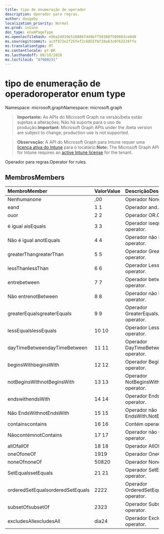 ```yaml
---
title: tipo de enumeração de operador
description: Operador para regras.
author: dougeby
localization_priority: Normal
ms.prod: intune
doc_type: enumPageType
ms.openlocfilehash: e9ba2d810e510886f440bff50308f589083ce0d8
ms.sourcegitcommit: acdf972e2f25fef2c6855f6f28a63c0762228ffa
ms.translationtype: MT
ms.contentlocale: pt-BR
ms.lasthandoff: 09/18/2020
ms.locfileid: "47989231"
---
```

# <a name="operator-enum-type"></a><span data-ttu-id="33821-103">tipo de enumeração de operador</span><span class="sxs-lookup"><span data-stu-id="33821-103">operator enum type</span></span>

<span data-ttu-id="33821-104">Namespace: microsoft.graph</span><span class="sxs-lookup"><span data-stu-id="33821-104">Namespace: microsoft.graph</span></span>

> <span data-ttu-id="33821-105">**Importante:** As APIs do Microsoft Graph na versão/beta estão sujeitas a alterações; Não há suporte para o uso de produção.</span><span class="sxs-lookup"><span data-stu-id="33821-105">**Important:** Microsoft Graph APIs under the /beta version are subject to change; production use is not supported.</span></span>

> <span data-ttu-id="33821-106">**Observação:** A API do Microsoft Graph para Intune requer uma [licença ativa do Intune](https://go.microsoft.com/fwlink/?linkid=839381) para o locatário.</span><span class="sxs-lookup"><span data-stu-id="33821-106">**Note:** The Microsoft Graph API for Intune requires an [active Intune license](https://go.microsoft.com/fwlink/?linkid=839381) for the tenant.</span></span>

<span data-ttu-id="33821-107">Operador para regras.</span><span class="sxs-lookup"><span data-stu-id="33821-107">Operator for rules.</span></span>

## <a name="members"></a><span data-ttu-id="33821-108">Membros</span><span class="sxs-lookup"><span data-stu-id="33821-108">Members</span></span>
|<span data-ttu-id="33821-109">Membro</span><span class="sxs-lookup"><span data-stu-id="33821-109">Member</span></span>|<span data-ttu-id="33821-110">Valor</span><span class="sxs-lookup"><span data-stu-id="33821-110">Value</span></span>|<span data-ttu-id="33821-111">Descrição</span><span class="sxs-lookup"><span data-stu-id="33821-111">Description</span></span>|
|:---|:---|:---|
|<span data-ttu-id="33821-112">Nenhuma</span><span class="sxs-lookup"><span data-stu-id="33821-112">none</span></span>|<span data-ttu-id="33821-113">,0</span><span class="sxs-lookup"><span data-stu-id="33821-113">0</span></span>|<span data-ttu-id="33821-114">Operador None.</span><span class="sxs-lookup"><span data-stu-id="33821-114">None operator.</span></span>|
|<span data-ttu-id="33821-115">e</span><span class="sxs-lookup"><span data-stu-id="33821-115">and</span></span>|<span data-ttu-id="33821-116">1 </span><span class="sxs-lookup"><span data-stu-id="33821-116">1</span></span>|<span data-ttu-id="33821-117">Operador and.</span><span class="sxs-lookup"><span data-stu-id="33821-117">And operator.</span></span>|
|<span data-ttu-id="33821-118">ou</span><span class="sxs-lookup"><span data-stu-id="33821-118">or</span></span>|<span data-ttu-id="33821-119">2 </span><span class="sxs-lookup"><span data-stu-id="33821-119">2</span></span>|<span data-ttu-id="33821-120">Operador OR.</span><span class="sxs-lookup"><span data-stu-id="33821-120">Or operator.</span></span>|
|<span data-ttu-id="33821-121">é igual a</span><span class="sxs-lookup"><span data-stu-id="33821-121">isEquals</span></span>|<span data-ttu-id="33821-122">3 </span><span class="sxs-lookup"><span data-stu-id="33821-122">3</span></span>|<span data-ttu-id="33821-123">Operador isequals.</span><span class="sxs-lookup"><span data-stu-id="33821-123">IsEquals operator.</span></span>|
|<span data-ttu-id="33821-124">Não é igual a</span><span class="sxs-lookup"><span data-stu-id="33821-124">notEquals</span></span>|<span data-ttu-id="33821-125">4 </span><span class="sxs-lookup"><span data-stu-id="33821-125">4</span></span>|<span data-ttu-id="33821-126">Operador não igual.</span><span class="sxs-lookup"><span data-stu-id="33821-126">NotEquals operator.</span></span>|
|<span data-ttu-id="33821-127">greaterThan</span><span class="sxs-lookup"><span data-stu-id="33821-127">greaterThan</span></span>|<span data-ttu-id="33821-128">5 </span><span class="sxs-lookup"><span data-stu-id="33821-128">5</span></span>|<span data-ttu-id="33821-129">Operador GreaterThan.</span><span class="sxs-lookup"><span data-stu-id="33821-129">GreaterThan operator.</span></span>|
|<span data-ttu-id="33821-130">lessThan</span><span class="sxs-lookup"><span data-stu-id="33821-130">lessThan</span></span>|<span data-ttu-id="33821-131">6 </span><span class="sxs-lookup"><span data-stu-id="33821-131">6</span></span>|<span data-ttu-id="33821-132">Operador LessThan.</span><span class="sxs-lookup"><span data-stu-id="33821-132">LessThan operator.</span></span>|
|<span data-ttu-id="33821-133">entre</span><span class="sxs-lookup"><span data-stu-id="33821-133">between</span></span>|<span data-ttu-id="33821-134">7 </span><span class="sxs-lookup"><span data-stu-id="33821-134">7</span></span>|<span data-ttu-id="33821-135">Operador between.</span><span class="sxs-lookup"><span data-stu-id="33821-135">Between operator.</span></span>|
|<span data-ttu-id="33821-136">Não entre</span><span class="sxs-lookup"><span data-stu-id="33821-136">notBetween</span></span>|<span data-ttu-id="33821-137">8 </span><span class="sxs-lookup"><span data-stu-id="33821-137">8</span></span>|<span data-ttu-id="33821-138">Operador não between.</span><span class="sxs-lookup"><span data-stu-id="33821-138">NotBetween operator.</span></span>|
|<span data-ttu-id="33821-139">greaterEquals</span><span class="sxs-lookup"><span data-stu-id="33821-139">greaterEquals</span></span>|<span data-ttu-id="33821-140">9 </span><span class="sxs-lookup"><span data-stu-id="33821-140">9</span></span>|<span data-ttu-id="33821-141">Operador GreaterEquals.</span><span class="sxs-lookup"><span data-stu-id="33821-141">GreaterEquals operator.</span></span>|
|<span data-ttu-id="33821-142">lessEquals</span><span class="sxs-lookup"><span data-stu-id="33821-142">lessEquals</span></span>|<span data-ttu-id="33821-143">10 </span><span class="sxs-lookup"><span data-stu-id="33821-143">10</span></span>|<span data-ttu-id="33821-144">Operador LessEquals.</span><span class="sxs-lookup"><span data-stu-id="33821-144">LessEquals operator.</span></span>|
|<span data-ttu-id="33821-145">dayTimeBetween</span><span class="sxs-lookup"><span data-stu-id="33821-145">dayTimeBetween</span></span>|<span data-ttu-id="33821-146">11 </span><span class="sxs-lookup"><span data-stu-id="33821-146">11</span></span>|<span data-ttu-id="33821-147">Operador DayTimeBetween.</span><span class="sxs-lookup"><span data-stu-id="33821-147">DayTimeBetween operator.</span></span>|
|<span data-ttu-id="33821-148">beginsWith</span><span class="sxs-lookup"><span data-stu-id="33821-148">beginsWith</span></span>|<span data-ttu-id="33821-149">12 </span><span class="sxs-lookup"><span data-stu-id="33821-149">12</span></span>|<span data-ttu-id="33821-150">Operador BeginsWith.</span><span class="sxs-lookup"><span data-stu-id="33821-150">BeginsWith operator.</span></span>|
|<span data-ttu-id="33821-151">notBeginsWith</span><span class="sxs-lookup"><span data-stu-id="33821-151">notBeginsWith</span></span>|<span data-ttu-id="33821-152">13 </span><span class="sxs-lookup"><span data-stu-id="33821-152">13</span></span>|<span data-ttu-id="33821-153">Operador NotBeginsWith.</span><span class="sxs-lookup"><span data-stu-id="33821-153">NotBeginsWith operator.</span></span>|
|<span data-ttu-id="33821-154">endswith</span><span class="sxs-lookup"><span data-stu-id="33821-154">endsWith</span></span>|<span data-ttu-id="33821-155">14 </span><span class="sxs-lookup"><span data-stu-id="33821-155">14</span></span>|<span data-ttu-id="33821-156">Operador EndsWith.</span><span class="sxs-lookup"><span data-stu-id="33821-156">EndsWith operator.</span></span>|
|<span data-ttu-id="33821-157">Não EndsWith</span><span class="sxs-lookup"><span data-stu-id="33821-157">notEndsWith</span></span>|<span data-ttu-id="33821-158">15 </span><span class="sxs-lookup"><span data-stu-id="33821-158">15</span></span>|<span data-ttu-id="33821-159">Operador não EndsWith.</span><span class="sxs-lookup"><span data-stu-id="33821-159">NotEndsWith operator.</span></span>|
|<span data-ttu-id="33821-160">contains</span><span class="sxs-lookup"><span data-stu-id="33821-160">contains</span></span>|<span data-ttu-id="33821-161">16 </span><span class="sxs-lookup"><span data-stu-id="33821-161">16</span></span>|<span data-ttu-id="33821-162">Contém operador.</span><span class="sxs-lookup"><span data-stu-id="33821-162">Contains operator.</span></span>|
|<span data-ttu-id="33821-163">Nãocontém</span><span class="sxs-lookup"><span data-stu-id="33821-163">notContains</span></span>|<span data-ttu-id="33821-164">17 </span><span class="sxs-lookup"><span data-stu-id="33821-164">17</span></span>|<span data-ttu-id="33821-165">Operador não Contains.</span><span class="sxs-lookup"><span data-stu-id="33821-165">NotContains operator.</span></span>|
|<span data-ttu-id="33821-166">allOf</span><span class="sxs-lookup"><span data-stu-id="33821-166">allOf</span></span>|<span data-ttu-id="33821-167">18 </span><span class="sxs-lookup"><span data-stu-id="33821-167">18</span></span>|<span data-ttu-id="33821-168">Operador AllOf.</span><span class="sxs-lookup"><span data-stu-id="33821-168">AllOf operator.</span></span>|
|<span data-ttu-id="33821-169">oneOf</span><span class="sxs-lookup"><span data-stu-id="33821-169">oneOf</span></span>|<span data-ttu-id="33821-170">19</span><span class="sxs-lookup"><span data-stu-id="33821-170">19</span></span>|<span data-ttu-id="33821-171">Operador OneOf.</span><span class="sxs-lookup"><span data-stu-id="33821-171">OneOf operator.</span></span>|
|<span data-ttu-id="33821-172">noneOf</span><span class="sxs-lookup"><span data-stu-id="33821-172">noneOf</span></span>|<span data-ttu-id="33821-173">508</span><span class="sxs-lookup"><span data-stu-id="33821-173">20</span></span>|<span data-ttu-id="33821-174">Operador NoneOf.</span><span class="sxs-lookup"><span data-stu-id="33821-174">NoneOf operator.</span></span>|
|<span data-ttu-id="33821-175">SetEquals</span><span class="sxs-lookup"><span data-stu-id="33821-175">setEquals</span></span>|<span data-ttu-id="33821-176"> 21 </span><span class="sxs-lookup"><span data-stu-id="33821-176">21</span></span>|<span data-ttu-id="33821-177">Operador SetEquals.</span><span class="sxs-lookup"><span data-stu-id="33821-177">SetEquals operator.</span></span>|
|<span data-ttu-id="33821-178">orderedSetEquals</span><span class="sxs-lookup"><span data-stu-id="33821-178">orderedSetEquals</span></span>|<span data-ttu-id="33821-179">22</span><span class="sxs-lookup"><span data-stu-id="33821-179">22</span></span>|<span data-ttu-id="33821-180">Operador OrderedSetEquals.</span><span class="sxs-lookup"><span data-stu-id="33821-180">OrderedSetEquals operator.</span></span>|
|<span data-ttu-id="33821-181">subsetOf</span><span class="sxs-lookup"><span data-stu-id="33821-181">subsetOf</span></span>|<span data-ttu-id="33821-182">23</span><span class="sxs-lookup"><span data-stu-id="33821-182">23</span></span>|<span data-ttu-id="33821-183">Operador SubsetOf.</span><span class="sxs-lookup"><span data-stu-id="33821-183">SubsetOf operator.</span></span>|
|<span data-ttu-id="33821-184">excludesAll</span><span class="sxs-lookup"><span data-stu-id="33821-184">excludesAll</span></span>|<span data-ttu-id="33821-185">dia</span><span class="sxs-lookup"><span data-stu-id="33821-185">24</span></span>|<span data-ttu-id="33821-186">Operador ExcludesAll.</span><span class="sxs-lookup"><span data-stu-id="33821-186">ExcludesAll operator.</span></span>|






